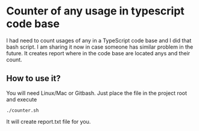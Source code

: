 # Counter of any usage in typescript code base

I had need to count usages of any in a TypeScript code base and 
I did that bash script. I am sharing it now in case someone 
has similar problem in the future. It creates report 
where in the code base are located anys and their count. 

## How to use it? 

You will need Linux/Mac or Gitbash. Just 
place the file in the project root and execute
```
./counter.sh
```
It will create report.txt file for you.
